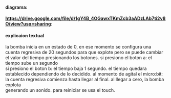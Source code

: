 #### diagrama:  
**https://drive.google.com/file/d/1gY4B_4OGawxTKmZcb3aADzLAb7ti2v8O/view?usp=sharing**:

#### explicaion textual  
la bomba inicia en un estado de 0, en ese momento se configura una cuenta regresiva de 20 segundos para que explote pero se puede cambiar el valor del tiempo presionando los botones. si presiono el boton a: el tiempo sube un segundo  
si presiono el boton b: el tiempo baja 1 segundo. el tiempo quedara establecido dependiendo de lo decidido. al momento de agital el micro:bit: la cuenta regresiva comienza hasta llegar al final. al llegar a cero, la bomba explota   
generando un sonido. para reiniciar se usa el touch.  
